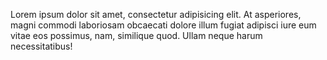 Lorem ipsum dolor sit amet, consectetur adipisicing elit. At asperiores, magni commodi laboriosam obcaecati dolore illum fugiat adipisci iure eum vitae eos possimus, nam, similique quod. Ullam neque harum necessitatibus!